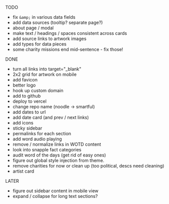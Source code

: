 TODO

- fix `&amp;` in various data fields
- add data sources (tooltip? separate page?)
- about page / modal
- make text / headings / spaces consistent across cards
- add source links to artwork images
- add types for data pieces
- some charity missions end mid-sentence - fix those!

DONE

- turn all links into target="\_blank"
- 2x2 grid for artwork on mobile
- add favicon
- better logo
- hook up custom domain
- add to github
- deploy to vercel
- change repo name (noodle -> smartful)
- add dates to url
- add date card (and prev / next links)
- add icons
- sticky sidebar
- permalinks for each section
- add word audio playing
- remove / normalize links in WOTD content
- look into snapple fact categories
- audit word of the days (get rid of easy ones)
- figure out global style injection from theme.
- remove charities for now or clean up (too political, descs need cleaning)
- artist card

LATER

- figure out sidebar content in mobile view
- expand / collapse for long text sections?
